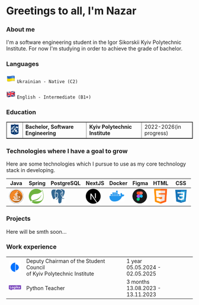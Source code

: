 # Greetings to all, I'm Nazar

### About me
I'm a software engineering student in the Igor Sikorskii Kyiv Polytechnic Institute. For now I'm studying in order to achieve the grade of bachelor.

### Languages
<img src="./ua-flag.png" alt="Logo" width="25"> `Ukrainian - Native (C2)`

<img src="./uk-flag.png" alt="Logo" width="25"> `English - Intermediate (B1+)`

### Education

<table border="1">
  <tr>
    <td><img src="kpi-logo.png" alt="KPI Logo" width="50"></td>
    <td><strong>Bachelor, Software Engineering</strong></td>
    <td><strong>Kyiv Polytechnic Institute</strong></td>
    <td>2022-2026(in progress)</td>
  </tr>
</table>


### Technologies where I have a goal to grow
Here are some technologies which I pursue to use as my core technology stack in developing.

| Java                                      | Spring                                  | PostgreSQL                             | NextJS                                  | Docker                                  | Figma                                      | HTML                                      | CSS                                      |
|-------------------------------------------|----------------------------------------|----------------------------------------|-----------------------------------------|-----------------------------------------|-------------------------------------------|-------------------------------------------|-------------------------------------------|
| <img src="./java-icon.png" alt="Java" width="40" /> | <img src="./spring-icon.png" alt="Spring" width="40" /> | <img src="./postgre-sql-icon.png" alt="PostgreSQL" width="40" /> | <img src="./next-js-icon.png" alt="NextJS" width="40" /> | <img src="./docker-icon.png" alt="Docker" width="40" /> | <img src="./figma-icon.png" alt="Figma" width="40" /> | <img src="./html-icon.png" alt="HTML" width="40" /> | <img src="./css-icon.png" alt="CSS" width="40" /> |

### Projects

Here will be smth soon...

### Work experience
<table border = "0">
  <tr>
    <td><img src="./sc-kpi-logo.png" alt="sc kpi" width="35" /></td>
    <td>Deputy Chairman of the Student Council <br>of Kyiv Polytechnic Institute</td>
    <td>1 year<br>05.05.2024 - 02.05.2025</td>
  </tr>
  <tr>
    <td><img src="./logika-main.png" alt="logika" width="35" /></td>
    <td>Python Teacher</td>
    <td>3 months<br>13.08.2023 - 13.11.2023</td>
  </tr>
  
</table>
